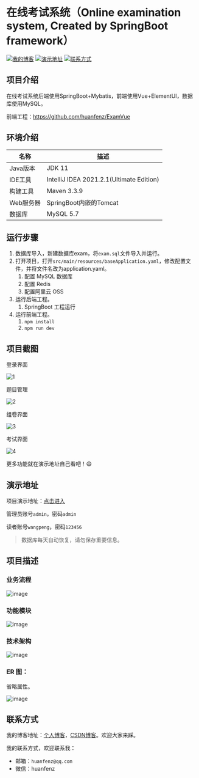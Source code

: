 # 在线考试系统（Online examination system, Created by SpringBoot framework）

[![我的博客](https://img.shields.io/badge/%E6%88%91%E7%9A%84%E5%8D%9A%E5%AE%A2-huanfenz.top-brightgreen)](http://huanfenz.top)    [![演示地址](https://img.shields.io/badge/%E6%BC%94%E7%A4%BA%E5%9C%B0%E5%9D%80-%E7%82%B9%E5%87%BB%E6%9F%A5%E7%9C%8B-blue)](https://github.com/huanfenz/ExamApi#演示地址)    [![联系方式](https://img.shields.io/badge/%E8%81%94%E7%B3%BB%E6%96%B9%E5%BC%8F-%E7%82%B9%E5%87%BB%E6%9F%A5%E7%9C%8B-green)](https://github.com/huanfenz/ExamApi#联系方式)

## 项目介绍

在线考试系统后端使用SpringBoot+Mybatis，前端使用Vue+ElementUI，数据库使用MySQL。

前端工程：https://github.com/huanfenz/ExamVue

## 环境介绍

| 名称     | 描述                                       |
| ------ | ---------------------------------------- |
| Java版本 | JDK 11                                |
| IDE工具  | IntelliJ IDEA 2021.2.1(Ultimate Edition) |
| 构建工具   | Maven 3.3.9                              |
| Web服务器 | SpringBoot内嵌的Tomcat                      |
| 数据库    | MySQL 5.7                                |

## 运行步骤

1. 数据库导入，新建数据库exam，将`exam.sql`文件导入并运行。
2. 打开项目，打开`src/main/resources/baseApplication.yaml`，修改配置文件，并将文件名改为application.yaml。
   1. 配置 MySQL 数据库
   2. 配置 Redis
   3. 配置阿里云 OSS
3. 运行后端工程。
   1. SpringBoot 工程运行
4. 运行前端工程。
   1. `npm install`
   2. `npm run dev`

## 项目截图

登录界面

![1](http://wangpeng-imgsubmit.oss-cn-hangzhou.aliyuncs.com/img/202205111254004.png)

题目管理

![2](http://wangpeng-imgsubmit.oss-cn-hangzhou.aliyuncs.com/img/202205111255314.png)

组卷界面

![3](http://wangpeng-imgsubmit.oss-cn-hangzhou.aliyuncs.com/img/202205111256158.png)

考试界面

![4](http://wangpeng-imgsubmit.oss-cn-hangzhou.aliyuncs.com/img/202205111257098.png)

更多功能就在演示地址自己看吧！:smile:

## 演示地址

项目演示地址：[点击进入](http://47.97.104.230:8093/)

管理员账号`admin`，密码`admin`

读者账号`wangpeng`，密码`123456`

>   数据库每天自动恢复，请勿保存重要信息。

## 项目描述

### 业务流程

![image](https://github.com/huanfenz/Exam/assets/49386166/bdf20d7e-8085-4ae4-bc8d-4bf8ca5aff49)

### 功能模块

![image](https://github.com/huanfenz/Exam/assets/49386166/4c531e82-7213-43a0-a294-8e0f4bb5620b)

### 技术架构

![image](https://github.com/huanfenz/Exam/assets/49386166/0c87df7a-bf1d-43c6-ad26-ed802c7d6001)

### ER 图：

省略属性。

![image](https://github.com/huanfenz/Exam/assets/49386166/25297d6d-ed7c-42e5-be8f-f9754a9e16a3)

## 联系方式

我的博客地址：[个人博客](http://huanfenz.top)，[CSDN博客](https://blog.csdn.net/qq_34245098)。欢迎大家来踩。

我的联系方式，欢迎联系我：

* 邮箱：`huanfenz@qq.com`
* 微信：huanfenz
